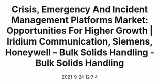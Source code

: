 ---
"title": "Crisis, Emergency And Incident Management Platforms Market: Opportunities For Higher Growth | Iridium Communication, Siemens, Honeywell – Bulk Solids Handling - Bulk Solids Handling"
"date": "2021-9-24 12:7:4"
"feed_name": "GOOGLENEWSINDUSTRIAL"
"feed_website": "https://news.google.com/search?q=industrial%2Bincident&hl=en-US&gl=US&ceid=US:en"
"feed_rss": "https://news.google.com/rss/search?q=industrial%2Bincident&hl=en-US&gl=US&ceid=US:en"
"link": "https://www.bulk-solids-handling.com/crisis-emergency-and-incident-management-platforms-market-opportunities-for-higher-growth-iridium-communication-siemens-honeywell/"
"source": "{'href': 'https://www.bulk-solids-handling.com', 'title': 'Bulk Solids Handling'}"
"file": "_posts/2021-1-1-b12b50618186e3067a930a61953a761fc00b4dbc.md"
"accident": "0"
"drilling": "0"
"dead": "0"
"injured": "0"
"arrested": "0"
"where": "unknown site"
"causes": "unknown"
"place": "unknown place"
---